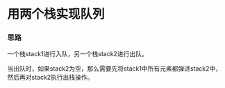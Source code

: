 # 用两个栈实现队列

### 思路

一个栈stack1进行入队，另一个栈stack2进行出队。

当出队时，如果stack2为空，那么需要先将stack1中所有元素都弹进stack2中，然后再对stack2执行出栈操作。



